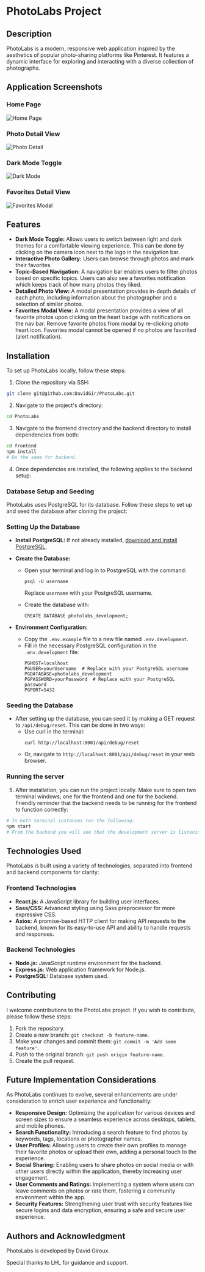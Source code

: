 # PhotoLabs Project

## Description

PhotoLabs is a modern, responsive web application inspired by the aesthetics of popular photo-sharing platforms like Pinterest. It features a dynamic interface for exploring and interacting with a diverse collection of photographs. 

## Application Screenshots

### Home Page
![Home Page](./frontend/public/screenshots/HomePage.png "Home Page of PhotoLabs")

### Photo Detail View
![Photo Detail](./frontend/public/screenshots/PhotoView.png "Photo Detail View")

### Dark Mode Toggle
![Dark Mode](./frontend/public/screenshots/DarkMode.png "Dark Mode Feature")

### Favorites Detail View
![Favorites Modal](./frontend/public/screenshots/FavoritesModal.png "Favorite Photos Modal View")

## Features

- **Dark Mode Toggle:** Allows users to switch between light and dark themes for a comfortable viewing experience. This can be done by clicking on the camera icon next to the logo in the navigation bar.
- **Interactive Photo Gallery:** Users can browse through photos and mark their favorites.
- **Topic-Based Navigation:** A navigation bar enables users to filter photos based on specific topics. Users can also see a favorites notification which keeps track of how many photos they liked.
- **Detailed Photo View:** A modal presentation provides in-depth details of each photo, including information about the photographer and a selection of similar photos.
- **Favorites Modal View:** A modal presentation provides a view of all favorite photos upon clicking on the heart badge with notifications on the nav bar. Remove favorite photos from modal by re-clicking photo heart icon. Favorites modal cannot be opened if no photos are favorited (alert notification). 

## Installation

To set up PhotoLabs locally, follow these steps:

1. Clone the repository via SSH:
```bash
git clone git@github.com:DavidGir/PhotoLabs.git
```

2. Navigate to the project's directory:
```bash
cd PhotoLabs
```

3. Navigate to the frontend directory and the backend directory to install dependencies from both:
```bash
cd frontend
npm install
# Do the same for backend.
```

4. Once dependencies are installed, the following applies to the backend setup:

### Database Setup and Seeding

PhotoLabs uses PostgreSQL for its database. Follow these steps to set up and seed the database after cloning the project:

### Setting Up the Database

- **Install PostgreSQL:** If not already installed, [download and install PostgreSQL](https://www.postgresql.org/download/).
   
- **Create the Database:**
   - Open your terminal and log in to PostgreSQL with the command: 
     ```
     psql -U username
     ```
     Replace `username` with your PostgreSQL username.

   - Create the database with: 
     ```
     CREATE DATABASE photolabs_development;
     ```

- **Environment Configuration:**
   - Copy the `.env.example` file to a new file named `.env.development`.
   - Fill in the necessary PostgreSQL configuration in the `.env.development` file:
     ```
     PGHOST=localhost
     PGUSER=yourUsername  # Replace with your PostgreSQL username
     PGDATABASE=photolabs_development
     PGPASSWORD=yourPassword  # Replace with your PostgreSQL password
     PGPORT=5432
     ```

### Seeding the Database

- After setting up the database, you can seed it by making a GET request to `/api/debug/reset`. This can be done in two ways:
  - Use curl in the terminal: 
     ```
     curl http://localhost:8001/api/debug/reset
     ```
  - Or, navigate to `http://localhost:8001/api/debug/reset` in your web browser.

### Running the server
5. After installation, you can run the project locally. Make sure to open two terminal windows; one for the frontend and one for the backend. Friendly reminder that the backend needs to be running for the frontend to function correctly:
```bash
# In both terminal instances run the following:
npm start
# From the backend you will see that the development server is listening on port 8001 & the frontend is running the application on port 3000 in your default web browser.
```

## Technologies Used

PhotoLabs is built using a variety of technologies, separated into frontend and backend components for clarity:

### Frontend Technologies

- **React.js:** A JavaScript library for building user interfaces.
- **Sass/CSS:** Advanced styling using Sass preprocessor for more expressive CSS.
- **Axios:** A promise-based HTTP client for making API requests to the backend, known for its easy-to-use API and ability to handle requests and responses.

### Backend Technologies

- **Node.js:** JavaScript runtime environment for the backend.
- **Express.js:** Web application framework for Node.js.
- **PostgreSQL:** Database system used.

## Contributing

I welcome contributions to the PhotoLabs project. If you wish to contribute, please follow these steps:

1. Fork the repository.
2. Create a new branch: `git checkout -b feature-name`.
3. Make your changes and commit them: `git commit -m 'Add some feature'`.
4. Push to the original branch: `git push origin feature-name`.
5. Create the pull request.

## Future Implementation Considerations

As PhotoLabs continues to evolve, several enhancements are under consideration to enrich user experience and functionality:

- **Responsive Design:** Optimizing the application for various devices and screen sizes to ensure a seamless experience across desktops, tablets, and mobile phones.
- **Search Functionality:** Introducing a search feature to find photos by keywords, tags, locations or photographer names.
- **User Profiles:** Allowing users to create their own profiles to manage their favorite photos or upload their own, adding a personal touch to the experience.
- **Social Sharing:** Enabling users to share photos on social media or with other users directly within the application, thereby increasing user engagement.
- **User Comments and Ratings:** Implementing a system where users can leave comments on photos or rate them, fostering a community environment within the app.
- **Security Features:** Strengthening user trust with security features like secure logins and data encryption, ensuring a safe and secure user experience.

## Authors and Acknowledgment

PhotoLabs is developed by David Giroux.

Special thanks to LHL for guidance and support.


